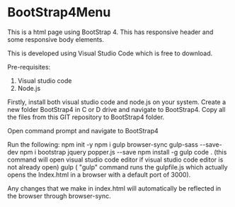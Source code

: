 # BootStrap4Menu
This is a html page using BootStrap 4. This has responsive header and some responsive body elements. 


This is developed using Visual Studio Code which is free to download.

Pre-requisites:
1. Visual studio code
2. Node.js


Firstly, install both visual studio code and node.js on your system. 
Create a new folder BootStrap4 in C or D drive and navigate to BootStrap4. Copy all the files from this GIT repository to BootStrap4 folder. 

Open command prompt and navigate to BootStrap4

Run the following:
npm init -y
npm i gulp browser-sync gulp-sass --save-dev
npm i bootstrap jquery popper.js --save 
npm install -g gulp
code .  (this command will open visual studio code editor if visual studio code editor is not already open)
gulp    ( "gulp" command  runs the gulpfile.js which actually opens the Index.html in a browser with a default port of 3000).

 
Any changes that we make in index.html will automatically be reflected in the browser through browser-sync.

 




